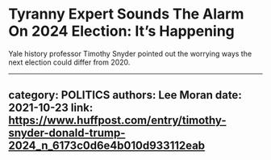 # Tyranny Expert Sounds The Alarm On 2024 Election: It’s Happening

Yale history professor Timothy Snyder pointed out the worrying ways the next election could differ from 2020.

---
category: POLITICS
authors: Lee Moran
date: 2021-10-23
link: https://www.huffpost.com/entry/timothy-snyder-donald-trump-2024_n_6173c0d6e4b010d933112eab
---
